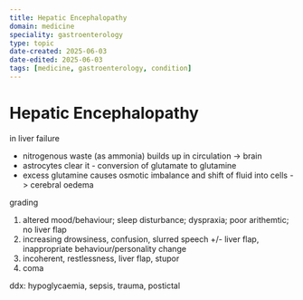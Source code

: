 ```yaml
---
title: Hepatic Encephalopathy
domain: medicine
speciality: gastroenterology
type: topic
date-created: 2025-06-03
date-edited: 2025-06-03
tags: [medicine, gastroenterology, condition]
---
```


# Hepatic Encephalopathy

in liver failure
- nitrogenous waste (as ammonia) builds up in circulation -> brain
- astrocytes clear it - conversion of glutamate to glutamine
- excess glutamine causes osmotic imbalance and shift of fluid into cells -> cerebral oedema

grading
1. altered mood/behaviour; sleep disturbance; dyspraxia; poor arithemtic; no liver flap
2. increasing drowsiness, confusion, slurred speech +/- liver flap, inappropriate behaviour/personality change
3. incoherent, restlessness, liver flap, stupor
4. coma

ddx: hypoglycaemia, sepsis, trauma, postictal